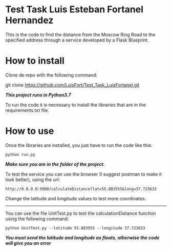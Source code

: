 # Test Task Luis Esteban Fortanel Hernandez
This is the code to find the distance from the Moscow Ring Road to the specified address through a service developed by a Flask Blueprint.

# How to install
Clone de repo with the following command:

git clone https://github.com/LuisFort/Test_Task_LuisFortanel.git


*****This project runs in Python3.7*****
 
To run the code it is necessary to install the libraries that are in the requirements.txt file.

# How to use

Once the libraries are installed, you just have to run the code like this:

	python run.py

***Make sure you are in the folder of the project.***



To test the service you can use the browser (I suggest postman to make it look better), using the url:

	http://0.0.0.0:5000/calculateDistance?lat=55.883555&long=37.723633

Change the latitude and longitude values to test more coordinates.


-------------------------

You can use the file UnitTest.py to test the calculationDistance function using the following command:

	python UnitTest.py --latitude 55.883555 --longitude 37.723633


*****You must send the latitude and longitude as floats, otherwise the code will give you an error*****